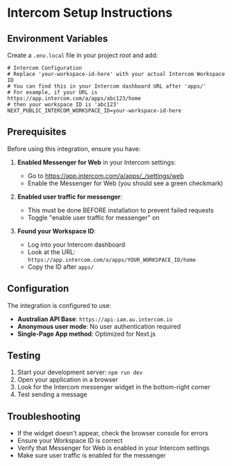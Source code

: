 # Intercom Setup Instructions

## Environment Variables

Create a `.env.local` file in your project root and add:

```env
# Intercom Configuration
# Replace 'your-workspace-id-here' with your actual Intercom Workspace ID
# You can find this in your Intercom dashboard URL after 'apps/'
# For example, if your URL is https://app.intercom.com/a/apps/abc123/home
# then your workspace ID is 'abc123'
NEXT_PUBLIC_INTERCOM_WORKSPACE_ID=your-workspace-id-here
```

## Prerequisites

Before using this integration, ensure you have:

1. **Enabled Messenger for Web** in your Intercom settings:

   - Go to https://app.intercom.com/a/apps/_/settings/web
   - Enable the Messenger for Web (you should see a green checkmark)

2. **Enabled user traffic for messenger**:

   - This must be done BEFORE installation to prevent failed requests
   - Toggle "enable user traffic for messenger" on

3. **Found your Workspace ID**:
   - Log into your Intercom dashboard
   - Look at the URL: `https://app.intercom.com/a/apps/YOUR_WORKSPACE_ID/home`
   - Copy the ID after `apps/`

## Configuration

The integration is configured to use:

- **Australian API Base**: `https://api-iam.au.intercom.io`
- **Anonymous user mode**: No user authentication required
- **Single-Page App method**: Optimized for Next.js

## Testing

1. Start your development server: `npm run dev`
2. Open your application in a browser
3. Look for the Intercom messenger widget in the bottom-right corner
4. Test sending a message

## Troubleshooting

- If the widget doesn't appear, check the browser console for errors
- Ensure your Workspace ID is correct
- Verify that Messenger for Web is enabled in your Intercom settings
- Make sure user traffic is enabled for the messenger
